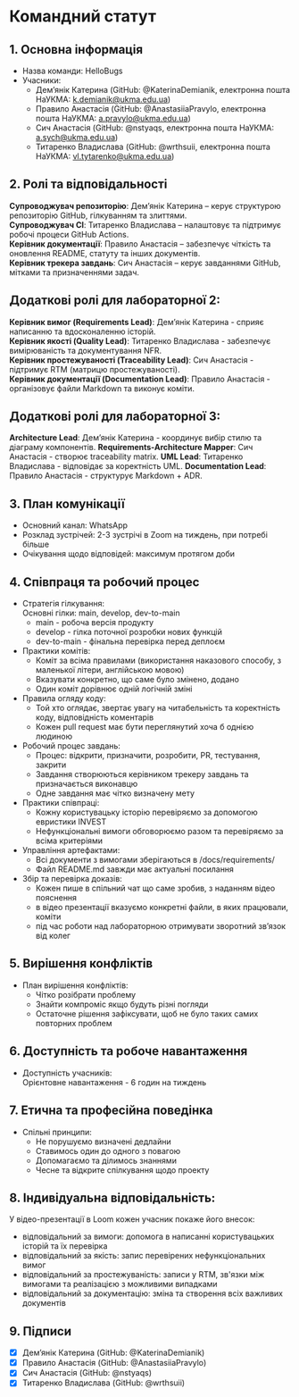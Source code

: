# Командний статут  
## 1. Основна інформація  
- Назва команди: HelloBugs  
- Учасники:  
    - Демʼянік Катерина (GitHub: @KaterinaDemianik, електронна пошта НаУКМА: k.demianik@ukma.edu.ua)  
    - Правило Анастасія (GitHub: @AnastasiiaPravylo, електронна пошта НаУКМА: a.pravylo@ukma.edu.ua)  
    - Сич Анастасія (GitHub: @nstyaqs, електронна пошта НаУКМА: a.sych@ukma.edu.ua)  
    - Титаренко Владислава (GitHub: @wrthsuii, електронна пошта НаУКМА: vl.tytarenko@ukma.edu.ua)  
## 2. Ролі та відповідальності  
**Супроводжувач репозиторію**: Демʼянік Катерина – керує структурою репозиторію GitHub, гілкуванням та злиттями.  
**Супроводжувач CI**: Титаренко Владислава  – налаштовує та підтримує робочі процеси GitHub Actions.  
**Керівник документації**: Правило Анастасія – забезпечує чіткість та оновлення README, статуту та інших документів.  
**Керівник трекера завдань**: Сич Анастасія – керує завданнями GitHub, мітками та призначеннями задач.  

## Додаткові ролі для лабораторної 2:
**Керівник вимог (Requirements Lead)**: Демʼянік Катерина - сприяє написанню та вдосконаленню
історій.  
**Керівник якості (Quality Lead)**: Титаренко Владислава - забезпечує вимірюваність та документування NFR.  
**Керівник простежуваності (Traceability Lead)**: Сич Анастасія - підтримує RTM (матрицю
простежуваності).  
**Керівник документації (Documentation Lead)**: Правило Анастасія - організовує файли Markdown та
виконує коміти.

## Додаткові ролі для лабораторної 3:
**Architecture Lead**: Демʼянік Катерина - координує вибір стилю та діаграму компонентів.
**Requirements-Architecture Mapper**: Сич Анастасія - створює traceability matrix.
**UML Lead**: Титаренко Владислава - відповідає за коректність UML.
**Documentation Lead**: Правило Анастасія - структурує Markdown + ADR.

## 3. План комунікації  
- Основний канал: WhatsApp  
- Розклад зустрічей: 2-3 зустрічі в Zoom на тиждень, при потребі більше  
- Очікування щодо відповідей: максимум протягом доби  
## 4. Співпраця та робочий процес  
- Стратегія гілкування:   
Основні гілки: main, develop, dev-to-main  
    - main - робоча версія продукту  
    - develop - гілка поточної розробки нових функцій  
    - dev-to-main - фінальна перевірка перед деплоєм  
- Практики комітів:  
    - Коміт за всіма правилами (використання наказового способу, з маленької літери, англійською мовою)  
    - Вказувати конкретно, що саме було змінено, додано  
    - Один коміт дорівнює одній логічній зміні  
- Правила огляду коду:  
    - Той хто оглядає, звертає увагу на читабельність та коректність коду, відповідність коментарів  
    - Кожен pull request має бути переглянутий хоча б однією людиною  
- Робочий процес завдань:  
    - Процес: відкрити, призначити, розробити, PR, тестування, закрити  
    - Завдання створюються керівником трекеру завдань та призначається виконавцю  
    - Одне завдання має чітко визначену мету  
- Практики співпраці: 
  - Кожну користувацьку історію перевіряємо за допомогою евристики INVEST
  - Нефункціональні вимоги обговорюємо разом та перевіряємо за всіма критеріями    
- Управління артефактами:
  - Всі документи з вимогами зберігаються в /docs/requirements/
  - Файл README.md завжди має актуальні посилання
- Збір та перевірка доказів:
  - Кожен пише в спільний чат що саме зробив, з наданням відео пояснення
  - в відео презентації вказуємо конкретні файли, в яких працювали, коміти
  - під час роботи над лабораторною отримувати зворотний звʼязок від колег
## 5. Вирішення конфліктів  
- План вирішення конфліктів:  
    - Чітко розібрати проблему  
    - Знайти компроміс якщо будуть різні погляди  
    - Остаточне рішення зафіксувати, щоб не було таких самих повторних проблем  
## 6. Доступність та робоче навантаження  
- Доступність учасників:   
Орієнтовне навантаження - 6 годин на тиждень  
## 7. Етична та професійна поведінка  
- Спільні принципи:   
    - Не порушуємо визначені дедлайни  
    - Ставимось один до одного з повагою  
    - Допомагаємо та ділимось знаннями  
    - Чесне та відкрите спілкування щодо проекту  
## 8. Індивідуальна відповідальність:
У відео-презентації в Loom кожен учасник покаже його внесок:
  - відповідальний за вимоги: допомога в написанні користувацьких історій та їх перевірка
  - відповідальний за якість: запис перевірених нефункціональних вимог
  - відповідальний за простежуваність: записи у RTM, зв'язки між вимогами та реалізацією з можливими випадками
  - відповідальний за документацію: зміна та створення всіх важливих документів
## 9. Підписи  
- [x] Демʼянік Катерина (GitHub: @KaterinaDemianik)  
- [x] Правило Анастасія (GitHub: @AnastasiiaPravylo)  
- [x] Сич Анастасія (GitHub: @nstyaqs)  
- [x] Титаренко Владислава (GitHub: @wrthsuii)  
